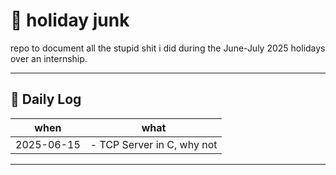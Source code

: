 # 🧃 holiday junk

repo to document all the stupid shit i did during the June-July 2025 holidays over an internship.

---

## 📅 Daily Log

| when       | what |
|------------|------------|
| 2025-06-15 | - TCP Server in C, why not
---